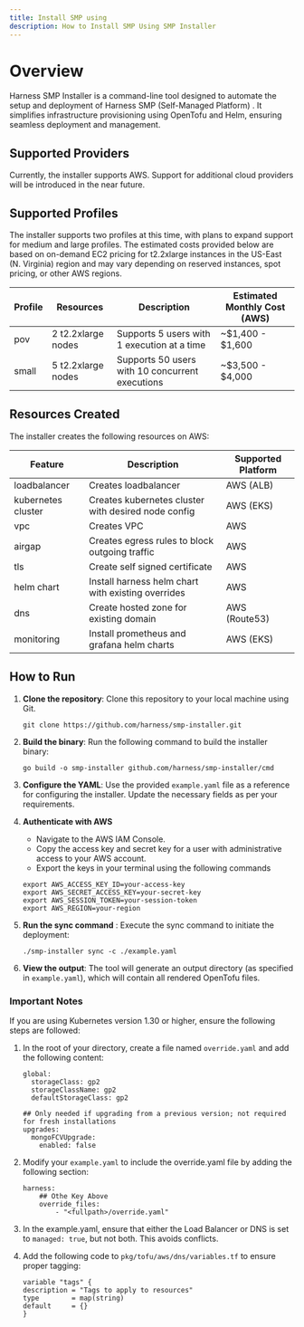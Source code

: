```yaml
---
title: Install SMP using
description: How to Install SMP Using SMP Installer
---
```


# Overview

Harness SMP Installer is a command-line tool designed to automate the setup and deployment of Harness SMP (Self-Managed Platform) . It simplifies infrastructure provisioning using OpenTofu and Helm, ensuring seamless deployment and management.

## Supported Providers

Currently, the installer supports AWS. Support for additional cloud providers will be introduced in the near future.

## Supported Profiles

The installer supports two profiles at this time, with plans to expand support for medium and large profiles. The estimated costs provided below are based on on-demand EC2 pricing for t2.2xlarge instances in the US-East (N. Virginia) region and may vary depending on reserved instances, spot pricing, or other AWS regions.


| Profile | Resources          | Description                                      | Estimated Monthly Cost (AWS) |
|---------|------------------|--------------------------------------------------|------------------------------|
| pov     | 2 t2.2xlarge nodes | Supports 5 users with 1 execution at a time     | ~$1,400 - $1,600             |
| small   | 5 t2.2xlarge nodes | Supports 50 users with 10 concurrent executions | ~$3,500 - $4,000             |


## Resources Created 

The installer creates the following resources on AWS:

| Feature            | Description                                         | Supported Platform |
| ------------------ | --------------------------------------------------- | ------------------ |
| loadbalancer       | Creates loadbalancer                                | AWS (ALB)          |
| kubernetes cluster | Creates kubernetes cluster with desired node config | AWS (EKS)          |
| vpc                | Creates VPC                                         | AWS                |
| airgap             | Creates egress rules to block outgoing traffic      | AWS                |
| tls                | Create self signed certificate                      | AWS                |
| helm chart         | Install harness helm chart with existing overrides  | AWS                |
| dns                | Create hosted zone for existing domain              | AWS (Route53)      |
| monitoring         | Install prometheus and grafana helm charts          | AWS (EKS)          |


## How to Run 

1. **Clone the repository**:  Clone this repository to your local machine using Git.

    ```
    git clone https://github.com/harness/smp-installer.git
    ```
2. **Build the binary**: Run the following command to build the installer binary:

    ```
    go build -o smp-installer github.com/harness/smp-installer/cmd
    ```
3. **Configure the YAML**:  Use the provided `example.yaml` file as a reference for configuring the installer. Update the necessary fields as per your requirements.
5. **Authenticate with AWS**
   - Navigate to the AWS IAM Console.
   - Copy the access key and secret key for a user with administrative access to your AWS account.
   - Export the keys in your terminal using the following commands
   ```
   export AWS_ACCESS_KEY_ID=your-access-key
   export AWS_SECRET_ACCESS_KEY=your-secret-key
   export AWS_SESSION_TOKEN=your-session-token
   export AWS_REGION=your-region
   ```

6. **Run the sync command** : Execute the sync command to initiate the deployment:
  
    ```
    ./smp-installer sync -c ./example.yaml
    ```
7. **View the output**: The tool will generate an output directory (as specified in `example.yaml`), which will contain all rendered OpenTofu files.



### Important Notes


If you are using Kubernetes version 1.30 or higher, ensure the following steps are followed:


1. In the root of your directory, create a file named `override.yaml` and add the following content:

    ```
    global:
      storageClass: gp2
      storageClassName: gp2
      defaultStorageClass: gp2

    ## Only needed if upgrading from a previous version; not required for fresh installations
    upgrades:
      mongoFCVUpgrade:
        enabled: false

    ```

2. Modify your `example.yaml` to include the override.yaml file by adding the following section:

    ```
    harness:
        ## Othe Key Above
        override_files: 
            - "<fullpath>/override.yaml"
    ```

3. In the example.yaml, ensure that either the Load Balancer or DNS is set to `managed: true`, but not both. This avoids conflicts.

4. Add the following code to `pkg/tofu/aws/dns/variables.tf` to ensure proper tagging:

    ```
    variable "tags" {
    description = "Tags to apply to resources"
    type        = map(string)
    default     = {}
    }
    ```